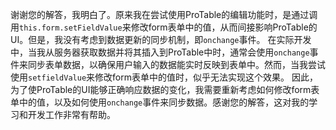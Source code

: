谢谢您的解答，我明白了。原来我在尝试使用ProTable的编辑功能时，是通过调用`this.form.setFieldValue`来修改form表单中的值，从而间接影响ProTable的UI。但是，我没有考虑到数据更新的同步机制，即`onchange`事件。
在实际开发中，当我从服务器获取数据并将其插入到ProTable中时，通常会使用`onchange`事件来同步表单数据，以确保用户输入的数据能实时反映到表单中。然而，当我尝试使用`setfieldValue`来修改form表单中的值时，似乎无法实现这个效果。
因此，为了使ProTable的UI能够正确响应数据的变化，我需要重新考虑如何修改form表单中的值，以及如何使用`onchange`事件来同步数据。感谢您的解答，这对我的学习和开发工作非常有帮助。
